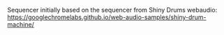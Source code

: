 Sequencer initially based on the sequencer from Shiny Drums webaudio: https://googlechromelabs.github.io/web-audio-samples/shiny-drum-machine/ 